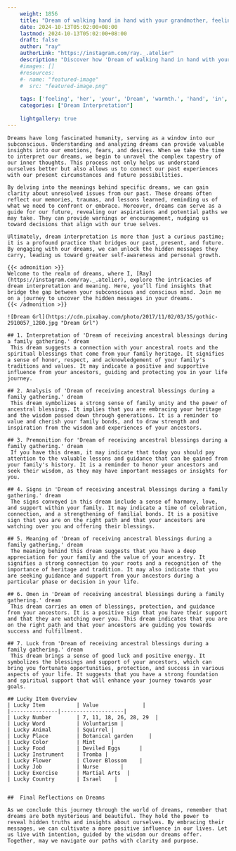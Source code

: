```yaml
---
    weight: 1856
    title: "Dream of walking hand in hand with your grandmother, feeling her warmth."  # Assuming 'title' column exists
    date: 2024-10-13T05:02:00+08:00
    lastmod: 2024-10-13T05:02:00+08:00
    draft: false
    author: "ray"
    authorLink: "https://instagram.com/ray._.atelier"
    description: "Discover how 'Dream of walking hand in hand with your grandmother, feeling her warmth.' can interpret your future and uncover its significant meanings in your life."
    #images: []
    #resources:
    #- name: "featured-image"
    #  src: "featured-image.png"
    
    tags: ['feeling', 'her', 'your', 'Dream', 'warmth.', 'hand', 'in', 'grandmother,', 'of', 'with', 'walking']
    categories: ["Dream Interpretation"]
    
    lightgallery: true
---
```

    
    Dreams have long fascinated humanity, serving as a window into our subconscious. Understanding and analyzing dreams can provide valuable insights into our emotions, fears, and desires. When we take the time to interpret our dreams, we begin to unravel the complex tapestry of our inner thoughts. This process not only helps us understand ourselves better but also allows us to connect our past experiences with our present circumstances and future possibilities.
    
    By delving into the meanings behind specific dreams, we can gain clarity about unresolved issues from our past. These dreams often reflect our memories, traumas, and lessons learned, reminding us of what we need to confront or embrace. Moreover, dreams can serve as a guide for our future, revealing our aspirations and potential paths we may take. They can provide warnings or encouragement, nudging us toward decisions that align with our true selves.
    
    Ultimately, dream interpretation is more than just a curious pastime; it is a profound practice that bridges our past, present, and future. By engaging with our dreams, we can unlock the hidden messages they carry, leading us toward greater self-awareness and personal growth.
    
    {{< admonition >}}
    Welcome to the realm of dreams, where I, [Ray](https://instagram.com/ray._.atelier), explore the intricacies of dream interpretation and meaning. Here, you’ll find insights that bridge the gap between your subconscious and conscious mind. Join me on a journey to uncover the hidden messages in your dreams.
    {{< /admonition >}}
    
    ![Dream Grl](https://cdn.pixabay.com/photo/2017/11/02/03/35/gothic-2910057_1280.jpg "Dream Grl")
    
    ## 1. Interpretation of 'Dream of receiving ancestral blessings during a family gathering.' dream
     This dream suggests a connection with your ancestral roots and the spiritual blessings that come from your family heritage. It signifies a sense of honor, respect, and acknowledgement of your family's traditions and values. It may indicate a positive and supportive influence from your ancestors, guiding and protecting you in your life journey.
    
    ## 2. Analysis of 'Dream of receiving ancestral blessings during a family gathering.' dream
     This dream symbolizes a strong sense of family unity and the power of ancestral blessings. It implies that you are embracing your heritage and the wisdom passed down through generations. It is a reminder to value and cherish your family bonds, and to draw strength and inspiration from the wisdom and experiences of your ancestors.
    
    ## 3. Premonition for 'Dream of receiving ancestral blessings during a family gathering.' dream
     If you have this dream, it may indicate that today you should pay attention to the valuable lessons and guidance that can be gained from your family's history. It is a reminder to honor your ancestors and seek their wisdom, as they may have important messages or insights for you.
    
    ## 4. Signs in 'Dream of receiving ancestral blessings during a family gathering.' dream
     The signs conveyed in this dream include a sense of harmony, love, and support within your family. It may indicate a time of celebration, connection, and a strengthening of familial bonds. It is a positive sign that you are on the right path and that your ancestors are watching over you and offering their blessings.
    
    ## 5. Meaning of 'Dream of receiving ancestral blessings during a family gathering.' dream
     The meaning behind this dream suggests that you have a deep appreciation for your family and the value of your ancestry. It signifies a strong connection to your roots and a recognition of the importance of heritage and tradition. It may also indicate that you are seeking guidance and support from your ancestors during a particular phase or decision in your life.
    
    ## 6. Omen in 'Dream of receiving ancestral blessings during a family gathering.' dream
     This dream carries an omen of blessings, protection, and guidance from your ancestors. It is a positive sign that you have their support and that they are watching over you. This dream indicates that you are on the right path and that your ancestors are guiding you towards success and fulfillment.
    
    ## 7. Luck from 'Dream of receiving ancestral blessings during a family gathering.' dream
     This dream brings a sense of good luck and positive energy. It symbolizes the blessings and support of your ancestors, which can bring you fortunate opportunities, protection, and success in various aspects of your life. It suggests that you have a strong foundation and spiritual support that will enhance your journey towards your goals.
    
    ## Lucky Item Overview
    | Lucky Item          | Value              |
    |---------------|--------------------|
    | Lucky Number        | 7, 11, 18, 26, 28, 29  |
    | Lucky Word          | Voluntarism |
    | Lucky Animal        | Squirrel |
    | Lucky Place         | Botanical garden     |
    | Lucky Color         | Mint     |
    | Lucky Food          | Deviled Eggs      |
    | Lucky Instrument    | Tromba |
    | Lucky Flower        | Clover Blossom    |
    | Lucky Job           | Nurse       |
    | Lucky Exercise      | Martial Arts  |
    | Lucky Country       | Israel    |
    
    
    ##  Final Reflections on Dreams
    
    As we conclude this journey through the world of dreams, remember that dreams are both mysterious and beautiful. They hold the power to reveal hidden truths and insights about ourselves. By embracing their messages, we can cultivate a more positive influence in our lives. Let us live with intention, guided by the wisdom our dreams offer. Together, may we navigate our paths with clarity and purpose.
    